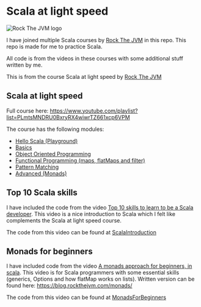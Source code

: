 # Scala at light speed

<p align="left">
    <img src="https://www.filepicker.io/api/file/oZt3ZMwpTRuvR4k04o21" alt="Rock The JVM logo">
</p>

I have joined multiple Scala courses by [Rock The JVM](https://www.youtube.com/@rockthejvm) in this repo. This repo is made for me to practice Scala.

All code is from the videos in these courses with some additional stuff written by me.

This is from the course Scala at light speed by [Rock The JVM](https://www.youtube.com/@rockthejvm)


## Scala at light speed

Full course here: https://www.youtube.com/playlist?list=PLmtsMNDRU0BxryRX4wiwrTZ661xcp6VPM

The course has the following modules:
* [Hello Scala (Playground)](src/main/scala/com/rockthejvm/Playground.scala)
* [Basics](src/main/scala/com/rockthejvm/Basics.scala)
* [Object Oriented Programming](src/main/scala/com/rockthejvm/ObjectOrientation.scala)
* [Functional Programming (maps, flatMaps and filter)](src/main/scala/com/rockthejvm/FunctionProgramming.scala)
* [Pattern Matching](src/main/scala/com/rockthejvm/PatternMatching.scala)
* [Advanced (Monads)](src/main/scala/com/rockthejvm/Advanced.scala)

## Top 10 Scala skills

I have included the code from the video 
[Top 10 skills to learn to be a Scala developer](https://www.youtube.com/watch?v=kVDgurLi-CA). 
This video is a nice introduction to Scala which I felt like complements the Scala at light speed course. 

The code from this video can be found at [ScalaIntroduction](src/main/scala/com/rockthejvm/ScalaIntroduction.scala)

## Monads for beginners

I have included code from the video 
[A monads approach for beginners, in scala](https://www.youtube.com/watch?v=d-dy1x33moA).
This video is for Scala programmers with some essential skills (generics, Options and how flatMap works on lists).
Written version can be found here: https://blog.rockthejvm.com/monads/

The code from this video can be found at [MonadsForBeginners](com/rockthejvm/MonadsForBeginners.scala)